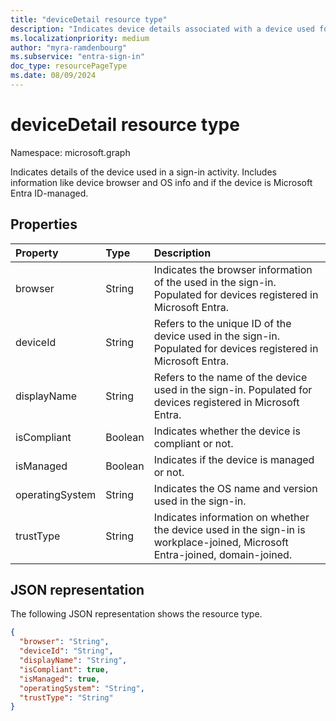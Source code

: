 ```yaml
---
title: "deviceDetail resource type"
description: "Indicates device details associated with a device used for signing in."
ms.localizationpriority: medium
author: "myra-ramdenbourg"
ms.subservice: "entra-sign-in"
doc_type: resourcePageType
ms.date: 08/09/2024
---
```


# deviceDetail resource type

Namespace: microsoft.graph

Indicates details of the device used in a sign-in activity. Includes information like device browser and OS info and if the device is Microsoft Entra ID-managed.

## Properties
| Property	   | Type	|Description|
|:---------------|:--------|:----------|
|browser|String|Indicates the browser information of the used in the sign-in. Populated for devices registered in Microsoft Entra.|
|deviceId|String|Refers to the unique ID of the device used in the sign-in. Populated for devices registered in Microsoft Entra.|
|displayName|String|Refers to the name of the device used in the sign-in. Populated for devices registered in Microsoft Entra.|
|isCompliant|Boolean|Indicates whether the device is compliant or not.|
|isManaged|Boolean|Indicates if the device is managed or not.|
|operatingSystem|String|Indicates the OS name and version used in the sign-in.|
|trustType|String|Indicates information on whether the device used in the sign-in is workplace-joined, Microsoft Entra-joined, domain-joined.|

## JSON representation

The following JSON representation shows the resource type.

<!-- {
  "blockType": "resource",
  "optionalProperties": [

  ],
  "@odata.type": "microsoft.graph.deviceDetail"
}-->

```json
{
  "browser": "String",
  "deviceId": "String",
  "displayName": "String",
  "isCompliant": true,
  "isManaged": true,
  "operatingSystem": "String",
  "trustType": "String"
}

```

<!-- uuid: 8fcb5dbc-d5aa-4681-8e31-b001d5168d79
2015-10-25 14:57:30 UTC -->
<!-- {
  "type": "#page.annotation",
  "description": "deviceDetail resource",
  "keywords": "",
  "section": "documentation",
  "tocPath": ""
}-->
